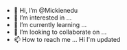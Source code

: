 - 👋 Hi, I’m @Mickienedu
- 👀 I’m interested in ...
- 🌱 I’m currently learning ...
- 💞️ I’m looking to collaborate on ...
- 📫 How to reach me ...
Hi I'm updated
<!---
Mickienedu/Mickienedu is a ✨ special ✨ repository because its `README.md` (this file) appears on your GitHub profile.
You can click the Preview link to take a look at your changes.
--->
